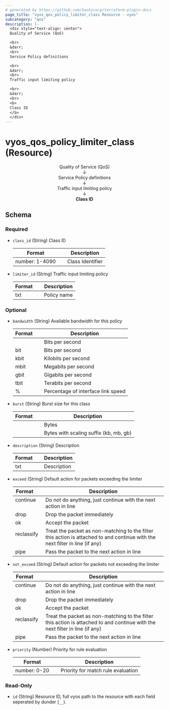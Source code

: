 ```yaml
---
# generated by https://github.com/hashicorp/terraform-plugin-docs
page_title: "vyos_qos_policy_limiter_class Resource - vyos"
subcategory: "qos"
description: |-
  <div style="text-align: center">
  Quality of Service (QoS)

  <br>
  &darr;
  <br>
  Service Policy definitions

  <br>
  &darr;
  <br>
  Traffic input limiting policy

  <br>
  &darr;
  <br>
  <b>
  Class ID
  </b>
  </div>
---
```


# vyos_qos_policy_limiter_class (Resource)

<div style="text-align: center">
Quality of Service (QoS)

<br>
&darr;
<br>
Service Policy definitions

<br>
&darr;
<br>
Traffic input limiting policy

<br>
&darr;
<br>
<b>
Class ID
</b>
</div>



<!-- schema generated by tfplugindocs -->
## Schema

### Required

- `class_id` (String) Class ID

    |  Format &emsp; | Description  |
    |----------|---------------|
    |  number: 1-4090  &emsp; |  Class Identifier  |
- `limiter_id` (String) Traffic input limiting policy

    |  Format &emsp; | Description  |
    |----------|---------------|
    |  txt  &emsp; |  Policy name  |

### Optional

- `bandwidth` (String) Available bandwidth for this policy

    |  Format &emsp; | Description  |
    |----------|---------------|
    |  <number>  &emsp; |  Bits per second  |
    |  <number>bit  &emsp; |  Bits per second  |
    |  <number>kbit  &emsp; |  Kilobits per second  |
    |  <number>mbit  &emsp; |  Megabits per second  |
    |  <number>gbit  &emsp; |  Gigabits per second  |
    |  <number>tbit  &emsp; |  Terabits per second  |
    |  <number>%  &emsp; |  Percentage of interface link speed  |
- `burst` (String) Burst size for this class

    |  Format &emsp; | Description  |
    |----------|---------------|
    |  <number>  &emsp; |  Bytes  |
    |  <number><suffix>  &emsp; |  Bytes with scaling suffix (kb, mb, gb)  |
- `description` (String) Description

    |  Format &emsp; | Description  |
    |----------|---------------|
    |  txt  &emsp; |  Description  |
- `exceed` (String) Default action for packets exceeding the limiter

    |  Format &emsp; | Description  |
    |----------|---------------|
    |  continue  &emsp; |  Do not do anything, just continue with the next action in line  |
    |  drop  &emsp; |  Drop the packet immediately  |
    |  ok  &emsp; |  Accept the packet  |
    |  reclassify  &emsp; |  Treat the packet as non-matching to the filter this action is attached to and continue with the next filter in line (if any)  |
    |  pipe  &emsp; |  Pass the packet to the next action in line  |
- `not_exceed` (String) Default action for packets not exceeding the limiter

    |  Format &emsp; | Description  |
    |----------|---------------|
    |  continue  &emsp; |  Do not do anything, just continue with the next action in line  |
    |  drop  &emsp; |  Drop the packet immediately  |
    |  ok  &emsp; |  Accept the packet  |
    |  reclassify  &emsp; |  Treat the packet as non-matching to the filter this action is attached to and continue with the next filter in line (if any)  |
    |  pipe  &emsp; |  Pass the packet to the next action in line  |
- `priority` (Number) Priority for rule evaluation

    |  Format &emsp; | Description  |
    |----------|---------------|
    |  number: 0-20  &emsp; |  Priority for match rule evaluation  |

### Read-Only

- `id` (String) Resource ID, full vyos path to the resource with each field seperated by dunder (`__`).
